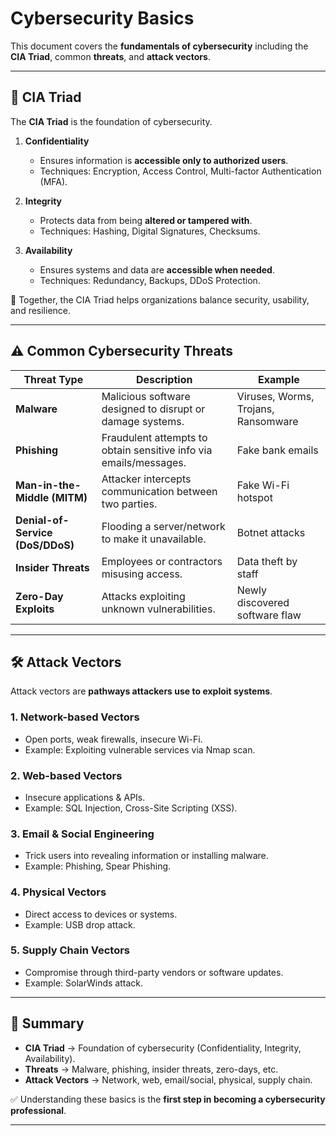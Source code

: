 # Cybersecurity Basics  

This document covers the **fundamentals of cybersecurity** including the **CIA Triad**, common **threats**, and **attack vectors**.  

---

## 🔑 CIA Triad  

The **CIA Triad** is the foundation of cybersecurity.  

1. **Confidentiality**  
   - Ensures information is **accessible only to authorized users**.  
   - Techniques: Encryption, Access Control, Multi-factor Authentication (MFA).  

2. **Integrity**  
   - Protects data from being **altered or tampered with**.  
   - Techniques: Hashing, Digital Signatures, Checksums.  

3. **Availability**  
   - Ensures systems and data are **accessible when needed**.  
   - Techniques: Redundancy, Backups, DDoS Protection.  

📌 Together, the CIA Triad helps organizations balance security, usability, and resilience.  

---

## ⚠️ Common Cybersecurity Threats  

| Threat Type              | Description | Example |
|---------------------------|-------------|---------|
| **Malware**              | Malicious software designed to disrupt or damage systems. | Viruses, Worms, Trojans, Ransomware |
| **Phishing**             | Fraudulent attempts to obtain sensitive info via emails/messages. | Fake bank emails |
| **Man-in-the-Middle (MITM)** | Attacker intercepts communication between two parties. | Fake Wi-Fi hotspot |
| **Denial-of-Service (DoS/DDoS)** | Flooding a server/network to make it unavailable. | Botnet attacks |
| **Insider Threats**      | Employees or contractors misusing access. | Data theft by staff |
| **Zero-Day Exploits**    | Attacks exploiting unknown vulnerabilities. | Newly discovered software flaw |

---

## 🛠️ Attack Vectors  

Attack vectors are **pathways attackers use to exploit systems**.  

### 1. **Network-based Vectors**  
- Open ports, weak firewalls, insecure Wi-Fi.  
- Example: Exploiting vulnerable services via Nmap scan.  

### 2. **Web-based Vectors**  
- Insecure applications & APIs.  
- Example: SQL Injection, Cross-Site Scripting (XSS).  

### 3. **Email & Social Engineering**  
- Trick users into revealing information or installing malware.  
- Example: Phishing, Spear Phishing.  

### 4. **Physical Vectors**  
- Direct access to devices or systems.  
- Example: USB drop attack.  

### 5. **Supply Chain Vectors**  
- Compromise through third-party vendors or software updates.  
- Example: SolarWinds attack.  

---

## 📌 Summary  

- **CIA Triad** → Foundation of cybersecurity (Confidentiality, Integrity, Availability).  
- **Threats** → Malware, phishing, insider threats, zero-days, etc.  
- **Attack Vectors** → Network, web, email/social, physical, supply chain.  

✅ Understanding these basics is the **first step in becoming a cybersecurity professional**.  

---


